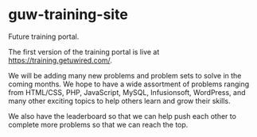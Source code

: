 # guw-training-site
Future training portal.

The first version of the training portal is live at https://training.getuwired.com/.

We will be adding many new problems and problem sets to solve in the coming months. We hope to have a wide assortment of problems ranging from HTML/CSS, PHP, JavaScript, MySQL, Infusionsoft, WordPress, and many other exciting topics to help others learn and grow their skills.

We also have the leaderboard so that we can help push each other to complete more problems so that we can reach the top.
